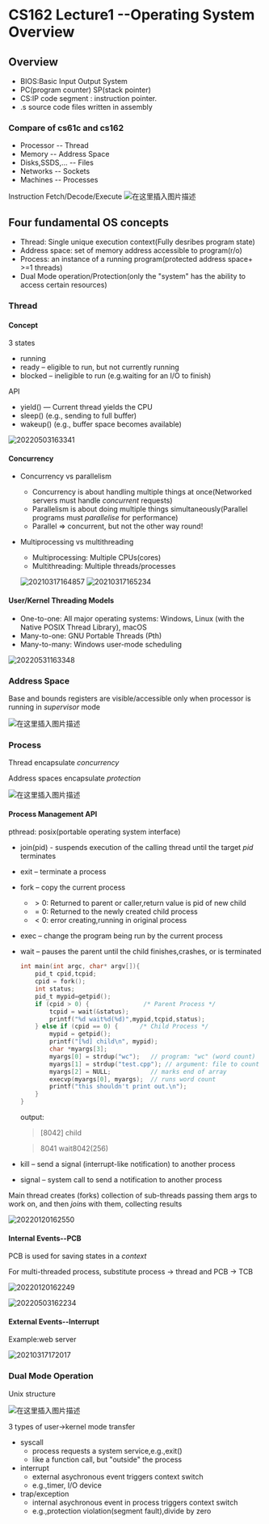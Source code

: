 # CS162 Lecture1 --Operating System Overview

## Overview

- BIOS:Basic Input Output System
- PC(program counter) SP(stack pointer)
- CS:IP code segment : instruction pointer.
- .s source code files written in assembly

### Compare of cs61c and cs162

- Processor -- Thread
-  Memory -- Address Space
- Disks,SSDS,... -- Files
- Networks -- Sockets
- Machines -- Processes

Instruction Fetch/Decode/Execute
![在这里插入图片描述](https://img-blog.csdnimg.cn/20210310160953285.png?x-oss-process=image/watermark,type_ZmFuZ3poZW5naGVpdGk,shadow_10,text_aHR0cHM6Ly9ibG9nLmNzZG4ubmV0L3FxXzM5MzgwMjMw,size_16,color_FFFFFF,t_70)

## Four fundamental OS concepts

- Thread: Single unique execution context(Fully desribes program state)
- Address space: set of memory address accessible to program(r/o)
- Process: an instance of a running program(protected address space+ >=1 threads)
- Dual Mode operation/Protection(only the "system" has the ability to access certain resources)

### Thread 

#### Concept

3 states
- running
- ready – eligible to run, but not currently running
- blocked – ineligible to run (e.g.waiting for an I/O to finish)

API

- yield() — Current thread yields the CPU
- sleep() (e.g., sending to full buffer)
- wakeup() (e.g., buffer space becomes available)

![20220503163341](https://raw.githubusercontent.com/zxc2012/image/main/20220503163341.png)

#### Concurrency

- Concurrency vs parallelism
	- Concurrency is about handling multiple things at once(Networked servers must handle *concurrent* requests)
	- Parallelism is about doing multiple things simultaneously(Parallel programs must *parallelise* for performance)
	- Parallel => concurrent, but not the other way round!

- Multiprocessing vs multithreading

	- Multiprocessing: Multiple CPUs(cores)
	- Multithreading: Multiple threads/processes

	![20210317164857](https://raw.githubusercontent.com/zxc2012/image/main/20210317164857.png)
	![20210317165234](https://raw.githubusercontent.com/zxc2012/image/main/20210317165234.png)

#### User/Kernel Threading Models

- One-to-one: All major operating systems: Windows, Linux (with the Native POSIX Thread Library), macOS
- Many-to-one: GNU Portable Threads (Pth)
- Many-to-many: Windows user-mode scheduling

![20220531163348](https://raw.githubusercontent.com/zxc2012/image/main/20220531163348.png)

### Address Space

Base and bounds registers are visible/accessible only
when processor is running in *supervisor* mode

![在这里插入图片描述](https://img-blog.csdnimg.cn/20210310170644453.png?x-oss-process=image/watermark,type_ZmFuZ3poZW5naGVpdGk,shadow_10,text_aHR0cHM6Ly9ibG9nLmNzZG4ubmV0L3FxXzM5MzgwMjMw,size_16,color_FFFFFF,t_70)

### Process

Thread encapsulate *concurrency*

Address spaces encapsulate *protection*

![在这里插入图片描述](https://img-blog.csdnimg.cn/20210310171008806.png?x-oss-process=image/watermark,type_ZmFuZ3poZW5naGVpdGk,shadow_10,text_aHR0cHM6Ly9ibG9nLmNzZG4ubmV0L3FxXzM5MzgwMjMw,size_16,color_FFFFFF,t_70)

#### Process Management API

pthread: posix(portable operating system interface)
- join(pid) - suspends execution of the calling thread until the target *pid* terminates 
- exit – terminate a process
- fork – copy the current process
    - $>0$: Returned to parent or caller,return value is pid of new child
    - $=0$: Returned to the newly created child process
    - $<0$: error creating,running in original process
- exec – change the program being run by the current process
- wait –  pauses the parent until the child finishes,crashes, or is terminated
    ```c
    int main(int argc, char* argv[]){
        pid_t cpid,tcpid;
        cpid = fork();
        int status;
        pid_t mypid=getpid();
        if (cpid > 0) {               /* Parent Process */
            tcpid = wait(&status);
            printf("%d wait%d(%d)",mypid,tcpid,status);
        } else if (cpid == 0) {      /* Child Process */
            mypid = getpid();
            printf("[%d] child\n", mypid);
            char *myargs[3];
            myargs[0] = strdup("wc");   // program: "wc" (word count)
            myargs[1] = strdup("test.cpp"); // argument: file to count
            myargs[2] = NULL;           // marks end of array
            execvp(myargs[0], myargs);  // runs word count
            printf("this shouldn't print out.\n");
        }
    }
    ```
    output:

    > [8042] child

    > 8041 wait8042(256)
- kill – send a signal (interrupt-like notification) to another process
- signal – system call to send a notification to another process


Main thread creates (forks) collection of sub-threads passing them args to work on, and then *join*s with them, collecting results

![20220120162550](https://raw.githubusercontent.com/zxc2012/image/main/20220120162550.png)

#### Internal Events--PCB

PCB is used for saving states in a *context*

For multi-threaded process, substitute process → thread and
PCB → TCB

![20220120162249](https://raw.githubusercontent.com/zxc2012/image/main/20220120162249.png)

![20220503162234](https://raw.githubusercontent.com/zxc2012/image/main/20220503162234.png)

#### External Events--Interrupt

Example:web server

![20210317172017](https://raw.githubusercontent.com/zxc2012/image/main/20210317172017.png)

### Dual Mode Operation

Unix structure

![在这里插入图片描述](https://img-blog.csdnimg.cn/20210310171233609.png?x-oss-process=image/watermark,type_ZmFuZ3poZW5naGVpdGk,shadow_10,text_aHR0cHM6Ly9ibG9nLmNzZG4ubmV0L3FxXzM5MzgwMjMw,size_16,color_FFFFFF,t_70)

3 types of user$\rightarrow$kernel mode transfer

- syscall
	- process requests a system service,e.g.,exit()
	- like a function call, but "outside" the process
- interrupt
	- external asychronous event triggers context switch 
	- e.g.,timer, I/O device
- trap/exception
	- internal asychronous event in process triggers context switch
	- e.g.,protection violation(segment fault),divide by zero
